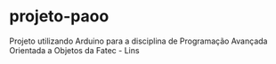 # projeto-paoo
Projeto utilizando Arduino para a disciplina de Programação Avançada Orientada a Objetos da Fatec - Lins

